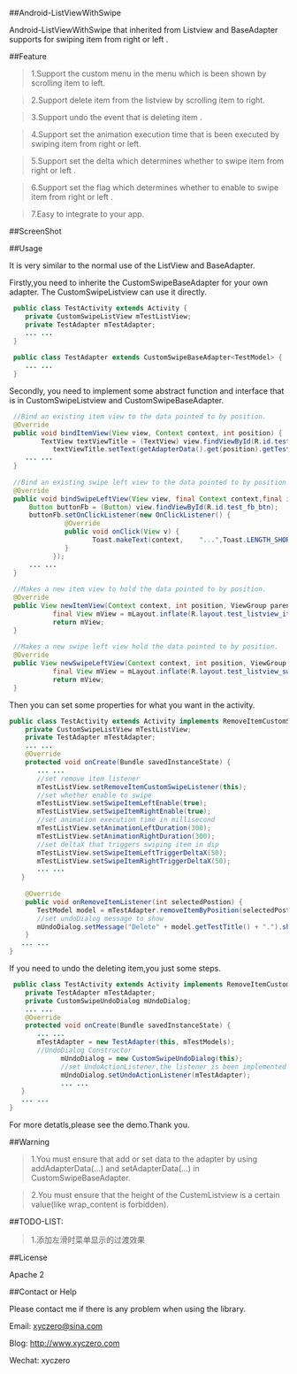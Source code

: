 ##Android-ListViewWithSwipe

Android-ListViewWithSwipe that inherited from Listview and BaseAdapter supports for swiping item from right or left .

##Feature

>1.Support the custom menu in the menu which is been shown by scrolling item to left.

>2.Support delete item from the listview by scrolling item to right.

>3.Support undo the event that is deleting item .

>4.Support set the animation execution time that is been executed by swiping item from right or left.

>5.Support set the delta which determines whether to swipe item from right or left .

>6.Support set the flag which determines whether to enable to swipe item from right or left .

>7.Easy to integrate to your app.

##ScreenShot


##Usage

 It is very similar to the normal use of the ListView and BaseAdapter.
 
 Firstly,you need to inherite the CustomSwipeBaseAdapter for your own adapter. The CustomSwipeListview can use it directly.
```java
 public class TestActivity extends Activity {
    private CustomSwipeListView mTestListView;
    private TestAdapter mTestAdapter;
    ... ...
 }
     
 public class TestAdapter extends CustomSwipeBaseAdapter<TestModel> {
    ... ...
 }
```
 Secondly, you need to implement some abstract function and interface that is in CustomSwipeListview and CustomSwipeBaseAdapter.
```java
 //Bind an existing item view to the data pointed to by position.
 @Override
 public void bindItemView(View view, Context context, int position) {
	    TextView textViewTitle = (TextView) view.findViewById(R.id.test_title);
		   textViewTitle.setText(getAdapterData().get(position).getTestTitle());
	... ...
 }
 
 //Bind an existing swipe left view to the data pointed to by position.
 @Override
 public void bindSwipeLeftView(View view, final Context context,final int position) {
     Button buttonFb = (Button) view.findViewById(R.id.test_fb_btn);
     buttonFb.setOnClickListener(new OnClickListener() {
			  @Override
			  public void onClick(View v) {
				     Toast.makeText(context,	"...",Toast.LENGTH_SHORT).show();
			  }
		   });
     ... ...
 }
 
 //Makes a new item view to hold the data pointed to by position.
 @Override
 public View newItemView(Context context, int position, ViewGroup parent) {
		   final View mView = mLayout.inflate(R.layout.test_listview_item_view, parent, false);
		   return mView;
 }
 
 //Makes a new swipe left view hold the data pointed to by position.
 @Override
 public View newSwipeLeftView(Context context, int position, ViewGroup parent) {
		   final View mView = mLayout.inflate(R.layout.test_listview_swipe_view, parent, false);
		   return mView;
 }
 ```
 Then you can set some properties for what you want in the activity.
 ```java
 public class TestActivity extends Activity implements RemoveItemCustomSwipeListener {
     private CustomSwipeListView mTestListView;
     private TestAdapter mTestAdapter;
     ... ...
     @Override
     protected void onCreate(Bundle savedInstanceState) {
        ... ...
        //set remove item listener
        mTestListView.setRemoveItemCustomSwipeListener(this);
        //set whether enable to swipe
        mTestListView.setSwipeItemLeftEnable(true);
        mTestListView.setSwipeItemRightEnable(true);
        //set animation execution time in millisecond
        mTestListView.setAnimationLeftDuration(300);
        mTestListView.setAnimationRightDuration(300);
        //set deltaX that triggers swiping item in dip
        mTestListView.setSwipeItemLeftTriggerDeltaX(50);
        mTestListView.setSwipeItemRightTriggerDeltaX(50);
        ... ...
    }
	    
     @Override
     public void onRemoveItemListener(int selectedPostion) {
        TestModel model = mTestAdapter.removeItemByPosition(selectedPostion);
        //set undoDialog message to show
        mUndoDialog.setMessage("Delete" + model.getTestTitle() + ".").showUndoDialog();
     }
	... ...
 }
 ```
 If you need to undo the deleting item,you just some steps.
 ```java
  public class TestActivity extends Activity implements RemoveItemCustomSwipeListener {
     private TestAdapter mTestAdapter;
     private CustomSwipeUndoDialog mUndoDialog;
     ... ...
     @Override
     protected void onCreate(Bundle savedInstanceState) {
        ... ...
        mTestAdapter = new TestAdapter(this, mTestModels);
        //UndoDialog Constructor
		      mUndoDialog = new CustomSwipeUndoDialog(this);
		      //set UndoActionListener,the listener is been implemented in CustomSwipeBaseAdapter.
		      mUndoDialog.setUndoActionListener(mTestAdapter);
		      ... ...
    }
	... ...
 }
 ```
 
 For more detatls,please see the demo.Thank you.
 
##Warning

>1.You must ensure that add or set data to the adapter by using addAdapterData(...) and setAdapterData(...) in CustomSwipeBaseAdapter.
 
>2.You must ensure that the height of the CustemListview is a certain value(like wrap_content is forbidden).
 
##TODO-LIST:

>1.添加左滑时菜单显示的过渡效果

##License

 Apache 2

##Contact or Help

Please contact me if there is any problem when using the library.

Email: xyczero@sina.com

Blog:  http://www.xyczero.com

Wechat: xyczero
